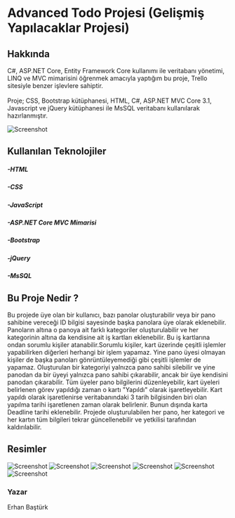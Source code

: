 # Advanced Todo Projesi (Gelişmiş Yapılacaklar Projesi)

## Hakkında
C#, ASP.NET Core, Entity Framework Core kullanımı ile veritabanı yönetimi, LINQ ve MVC mimarisini öğrenmek amacıyla yaptığım bu proje, Trello sitesiyle benzer işlevlere sahiptir.
<br>
<br>
Proje; CSS, Bootstrap kütüphanesi, HTML, C#, ASP.NET MVC Core 3.1, Javascript ve jQuery kütüphanesi ile MsSQL veritabanı kullanılarak hazırlanmıştır.

 ![Screenshot](https://github.com/basturkerhan/advanced-todo-project/blob/main/github_images/1.png)

## Kullanılan Teknolojiler
##### -HTML
##### -CSS
##### -JavaScript
##### -ASP.NET Core MVC Mimarisi
##### -Bootstrap
##### -jQuery
##### -MsSQL

## Bu Proje Nedir ?
Bu projede üye olan bir kullanıcı, bazı panolar oluşturabilir veya bir pano sahibine vereceği ID bilgisi sayesinde başka panolara üye olarak eklenebilir. Panoların altına o panoya ait farklı kategoriler oluşturulabilir ve her kategorinin altına da kendisine ait iş kartları eklenebilir. Bu iş kartlarına ondan sorumlu kişiler atanabilir.Sorumlu kişiler, kart üzerinde çeşitli işlemler yapabilirken diğerleri herhangi bir işlem yapamaz. Yine pano üyesi olmayan kişiler de başka panoları gönrüntüleyemediği gibi çeşitli işlemler de yapamaz. Oluşturulan bir kategoriyi yalnızca pano sahibi silebilir ve yine panodan da bir üyeyi yalnızca pano sahibi çıkarabilir, ancak bir üye kendisini panodan çıkarabilir. Tüm üyeler pano bilgilerini düzenleyebilir, kart üyeleri belirlenen görev yapıldığı zaman o kartı "Yapıldı" olarak işaretleyebilir. Kart yapıldı olarak işaretlenirse veritabanındaki 3 tarih bilgisinden biri olan yapılma tarihi işaretlenen zaman olarak belirlenir. Bunun dışında karta Deadline tarihi eklenebilir. Projede oluşturulabilen her pano, her kategori ve her kartın tüm bilgileri tekrar güncellenebilir ve yetkilisi tarafından kaldırılabilir.

## Resimler
 ![Screenshot](https://github.com/basturkerhan/advanced-todo-project/blob/main/github_images/1.png)
  ![Screenshot](https://github.com/basturkerhan/advanced-todo-project/blob/main/github_images/2.png)
   ![Screenshot](https://github.com/basturkerhan/advanced-todo-project/blob/main/github_images/3.png)
    ![Screenshot](https://github.com/basturkerhan/advanced-todo-project/blob/main/github_images/4.png)
     ![Screenshot](https://github.com/basturkerhan/advanced-todo-project/blob/main/github_images/5.png)
      ![Screenshot](https://github.com/basturkerhan/advanced-todo-project/blob/main/github_images/6.png)

 ### Yazar
 Erhan Baştürk
